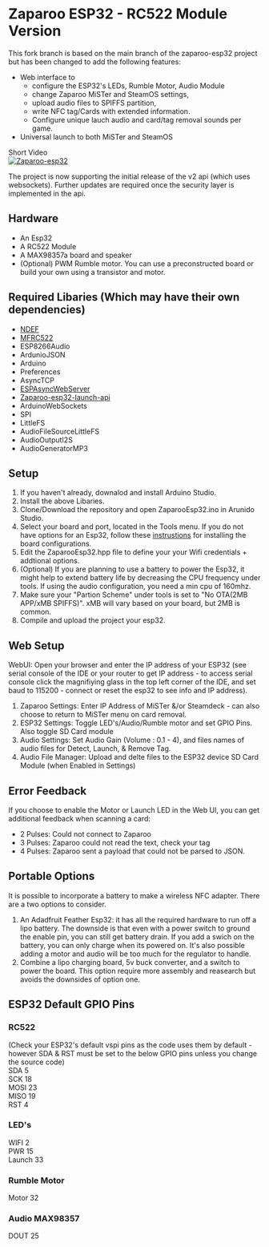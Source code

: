 # Zaparoo ESP32 - RC522 Module Version

This fork branch is based on the main branch of the zaparoo-esp32 project but has been changed to add the following features:
- Web interface to
  - configure the ESP32's LEDs, Rumble Motor, Audio Module
  - change Zaparoo MiSTer and SteamOS settings,
  - upload audio files to SPIFFS partition,
  - write NFC tag/Cards with extended information.
  - Configure unique lauch audio and card/tag removal sounds per game.
- Universal launch to both MiSTer and SteamOS

Short Video  
[![Zaparoo-esp32](https://img.youtube.com/vi/U0me8gvgdw8/0.jpg)](https://youtu.be/U0me8gvgdw8)

The project is now supporting the initial release of the v2 api (which uses websockets). Further updates are required once the security layer is implemented in the api.

## Hardware
* An Esp32
* A RC522 Module
* A MAX98357a board and speaker
* (Optional) PWM Rumble motor. You can use a preconstructed board or build your own using a transistor and motor.

## Required Libaries (Which may have their own dependencies)
* [NDEF](https://github.com/TheNitek/NDEF)
* [MFRC522](https://github.com/MintyTrebor/rfid)  
* ESP8266Audio  
* ArdunioJSON
* Arduino
* Preferences
* AsyncTCP
* [ESPAsyncWebServer](https://github.com/MintyTrebor/ESPWebFileManager)
* [Zaparoo-esp32-launch-api](https://github.com/ZaparooProject/zaparoo-esp32-launch-api)  
* ArduinoWebSockets
* SPI
* LittleFS
* AudioFileSourceLittleFS
* AudioOutputI2S
* AudioGeneratorMP3


## Setup
1. If you haven't already, downalod and install Arduino Studio.
2. Install the above Libaries.
3. Clone/Download the repository and open ZaparooEsp32.ino in Arunido Studio.
4. Select your board and port, located in the Tools menu. If you do not have options for an Esp32, follow these [instrustions](https://docs.sunfounder.com/projects/umsk/en/latest/03_esp32/esp32_start/03_install_esp32.html) for installing the board configurations.
5. Edit the ZaparooEsp32.hpp file to define your your Wifi credentials + addtional options.
6. (Optional) If you are planning to use a battery to power the Esp32, it might help to extend battery life by decreasing the CPU frequency under tools. If using the audio configuration, you need a min cpu of 160mhz.
7. Make sure your "Partion Scheme" under tools is set to "No OTA(2MB APP/xMB SPIFFS)". xMB will vary based on your board, but 2MB is common. 
8. Compile and upload the project your esp32.

## Web Setup
WebUI: Open your browser and enter the IP address of your ESP32 (see serial console of the IDE or your router to get IP address - to access serial console click the magnifiying glass in the top left corner of the IDE, and set baud to 115200 - connect or reset the esp32 to see info and IP address).
1. Zaparoo Settings: Enter IP Address of MiSTer &/or Steamdeck - can also choose to return to MiSTer menu on card removal.
2. ESP32 Settings: Toggle LED's/Audio/Rumble motor and set GPIO Pins. Also toggle SD Card module
3. Audio Settings: Set Audio Gain (Volume : 0.1 - 4), and files names of audio files for Detect, Launch, & Remove Tag.
4. Audio File Manager: Upload and delte files to the ESP32 device SD Card Module (when Enabled in Settings)

## Error Feedback
If you choose to enable the Motor or Launch LED in the Web UI, you can get additional feedback when scanning a card:
* 2 Pulses: Could not connect to Zaparoo
* 3 Pulses: Zaparoo could not read the text, check your tag
* 4 Pulses: Zaparoo sent a payload that could not be parsed to JSON.

## Portable Options
It is possible to incorporate a battery to make a wireless NFC adapter. There are a two options to consider.
1. An Adadfruit Feather Esp32: it has all the required hardware to run off a lipo battery. The downside is that even with a power switch to ground the enable pin, you can still get battery drain. If you add a swich on the battery, you can only charge when its powered on. It's also possible adding a motor and audio will be too much for the regulator to handle.
2. Combine a lipo charging board, 5v buck converter, and a switch to power the board. This option require more assembly and reasearch but avoids the downsides of option one.

## ESP32 Default GPIO Pins  

### RC522  
(Check your ESP32's default vspi pins as the code uses them by default - however SDA & RST must be set to the below GPIO pins unless you change the source code)    
SDA     5  
SCK     18  
MOSI    23  
MISO    19  
RST     4  

### LED's
WIFI    2  
PWR     15  
Launch  33  

### Rumble Motor
Motor   32  

### Audio MAX98357
DOUT    25   
